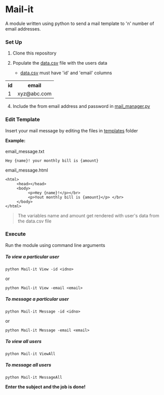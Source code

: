 # Mail-it
A module written using python to send a mail template to 'n' number of email addresses. 

### Set Up

1. Clone this repository <br />

2. Populate the [data.csv](data.csv) file with the users data <br /> 
   - [data.csv](data.csv) must have 'id' and 'email' columns <br />

<table>
<tr>     
<th>id</th>
<th>email</th>
</tr>
<tr>     
<td>1</td>
<td>xyz@abc.com</td>
</tr>
</table>

4. Include the from email address and password in [mail_manager.py](mail_manager.py) <br />


### Edit Template

Insert your mail message by editing the files in [templates](templates/) folder <br />

**Example:** <br />
<br />
email_message.txt<br />
```
Hey {name}! your monthly bill is {amount}
```
email_message.html<br />
```
<html>
     <head></head>
     <body>
          <p>Hey {name}!</p></br>
          <p>Yout monthly bill is {amount}</p> </br>
     </body>
</html>
```
> The variables name and amount get rendered with user's data from the data.csv file <br />


### Execute <br />

Run the module using command line arguments <br />

##### To view a particular user <br />
```
python Mail-it View -id <idno>
```
or
```
python Mail-it View -email <email>
```
##### To message a particular user <br />
```
python Mail-it Message -id <idno>
```
or
```
python Mail-it Message -email <email>
```
##### To view all users <br />
```
python Mail-it ViewAll
```
##### To message all users <br />
```
python Mail-it MessageAll
```
**Enter the subject and the job is done!**
